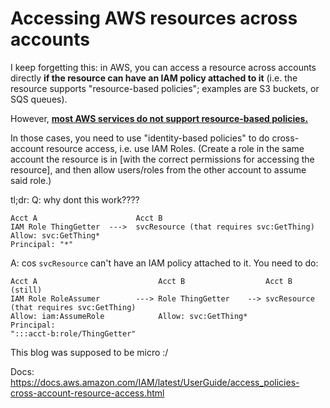 # Accessing AWS resources across accounts
I keep forgetting this: in AWS, you can access a resource across accounts directly **if the resource
can have an IAM policy attached to it** (i.e. the resource supports "resource-based policies";
examples are S3 buckets, or SQS queues).

However, [**most AWS services do not support resource-based
policies.**](https://docs.aws.amazon.com/IAM/latest/UserGuide/reference_aws-services-that-work-with-iam.html#all_svcs)

In those cases, you need to use "identity-based policies" to do cross-account resource access, i.e.
use IAM Roles. (Create a role in the same account the resource is in \[with the correct permissions
for accessing the resource\], and then allow users/roles from the other account to assume said
role.)

tl;dr: Q: why dont this work????
```
Acct A                      Acct B
IAM Role ThingGetter  --->  svcResource (that requires svc:GetThing)
Allow: svc:GetThing*
Principal: "*"
```

A: cos `svcResource` can't have an IAM policy attached to it. You need to do:
```
Acct A                           Acct B                  Acct B (still)
IAM Role RoleAssumer        ---> Role ThingGetter    --> svcResource (that requires svc:GetThing)
Allow: iam:AssumeRole            Allow: svc:GetThing*
Principal:
":::acct-b:role/ThingGetter"
```

This blog was supposed to be micro :/

Docs: https://docs.aws.amazon.com/IAM/latest/UserGuide/access_policies-cross-account-resource-access.html
